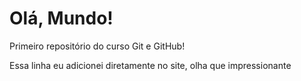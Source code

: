 # Olá, Mundo!
 Primeiro repositório do curso Git e GitHub! 
 
 
 Essa linha eu adicionei diretamente no site, olha que impressionante
